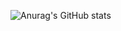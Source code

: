 ![Anurag's GitHub stats](https://github-readme-stats.vercel.app/api?username=scott-dang&show_icons=true&theme=transparent&hide=stars,contribs)
